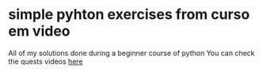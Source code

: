 # simple pyhton exercises from curso em video
 All of my solutions done during a beginner course of python
 You can check the quests videos [here](https://www.youtube.com/watch?v=nIHq1MtJaKs&list=PLHz_AreHm4dm6wYOIW20Nyg12TAjmMGT-)
